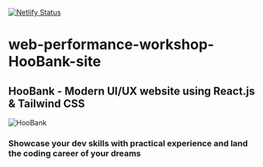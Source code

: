 [![Netlify Status](https://api.netlify.com/api/v1/badges/0f3137c3-292b-425c-b633-def0b80f8b1c/deploy-status)](https://app.netlify.com/sites/web-performance-workshop-hoobank-perf/deploys)
# web-performance-workshop-HooBank-site

## HooBank - Modern UI/UX website using React.js & Tailwind CSS

![HooBank](https://i.ibb.co/BK1Hn0x/Screenshot-2022-08-08-at-4-05-48-PM.png)


### Showcase your dev skills with practical experience and land the coding career of your dreams
